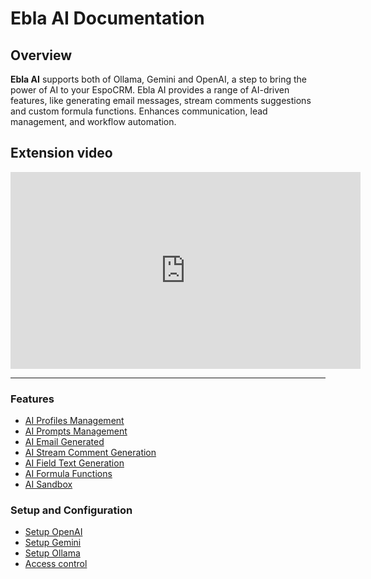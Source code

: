 # Ebla AI Documentation  <a href="https://www.eblasoft.com.tr/espocrm-extension-page/ebla-ai-for-espocrm" target="_blank" id="ext-version" data-id="65b0a98839f5ca186"></a>

## Overview

**Ebla AI** supports both of Ollama, Gemini and OpenAI, a step to bring the power of AI to your EspoCRM.
Ebla AI provides a range of AI-driven features, like generating email messages, stream comments suggestions and custom formula functions.
Enhances communication, lead management, and workflow automation.

## Extension video

<iframe width="560" height="315" src="https://www.youtube.com/embed/6VRcdtIO4Ic?si=gMfcOqKC0yoFAcuC" title="Eblasoft | AI Module for Espocrm" frameborder="0" allow="accelerometer; autoplay; clipboard-write; encrypted-media; gyroscope; picture-in-picture; web-share" referrerpolicy="strict-origin-when-cross-origin" allowfullscreen></iframe>

---

### Features

- [AI Profiles Management](features/ai-profiles.md)
- [AI Prompts Management](features/ai-prompts.md)
- [AI Email Generated](features/email-reply.md)
- [AI Stream Comment Generation](features/stream-comment.md)
- [AI Field Text Generation](features/field-text-generation.md)
- [AI Formula Functions](features/formula.md)
- [AI Sandbox](features/sandbox.md)

### Setup and Configuration

- [Setup OpenAI](providers/openai-setup.md)
- [Setup Gemini](providers/gemini-setup.md)
- [Setup Ollama](providers/ollama-setup.md)
- [Access control](features/access-control.md)
